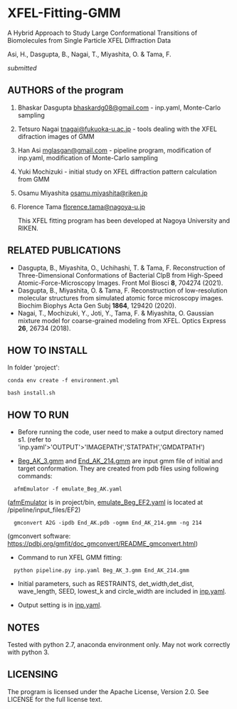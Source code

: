  # XFEL-Fitting-GMM
 
 A Hybrid Approach to Study Large Conformational Transitions of Biomolecules from Single Particle XFEL Diffraction Data
 
 Asi, H., Dasgupta, B., Nagai, T., Miyashita, O. & Tama, F.

*submitted*

## AUTHORS of the program

1. Bhaskar Dasgupta <bhaskardg08@gmail.com> - inp.yaml, Monte-Carlo sampling

2. Tetsuro Nagai <tnagai@fukuoka-u.ac.jp> - tools dealing with the XFEL difraction images of GMM

3. Han Asi <mglasgan@gmail.com> - pipeline program, modification of inp.yaml, modification of Monte-Carlo sampling

4. Yuki Mochizuki - initial study on XFEL diffraction pattern calculation from GMM

5. Osamu Miyashita <osamu.miyashita@riken.jp>

6. Florence Tama <florence.tama@nagoya-u.jp>

   This XFEL fitting program has been developed at Nagoya University and RIKEN.

## RELATED PUBLICATIONS

- Dasgupta, B., Miyashita, O., Uchihashi, T. & Tama, F. Reconstruction of Three-Dimensional Conformations of Bacterial ClpB from High-Speed Atomic-Force-Microscopy Images. Front Mol Biosci **8**, 704274 (2021).
- Dasgupta, B., Miyashita, O. & Tama, F. Reconstruction of low-resolution molecular structures from simulated atomic force microscopy images. Biochim Biophys Acta Gen Subj **1864**, 129420 (2020).
- Nagai, T., Mochizuki, Y., Joti, Y., Tama, F. & Miyashita, O. Gaussian mixture model for coarse-grained modeling from XFEL. Optics Express **26**, 26734 (2018).

## HOW TO INSTALL

In folder 'project':
```
conda env create -f environment.yml

bash install.sh 
```
## HOW TO RUN

- Before running the code, user need to make a output directory named s1. (refer to 'inp.yaml'>'OUTPUT'>'IMAGEPATH','STATPATH','GMDATPATH')

- [Beg_AK_3.gmm](pipeline/Beg_AK_3.gmm) and [End_AK_214.gmm](pipeline/End_AK_214.gmm) are input gmm file of initial and target conformation. They are created from pdb files using following commands: 
```  
  afmEmulator -f emulate_Beg_AK.yaml
```  
  ([afmEmulator](project/bin/afmEmulator) is in project/bin, [emulate_Beg_EF2.yaml](pipeline/input_files/AK/emulate_Beg_AK.yaml) is located at /pipeline/input_files/EF2)
```  
  gmconvert A2G -ipdb End_AK.pdb -ogmm End_AK_214.gmm -ng 214
```  
  (gmconvert software: https://pdbj.org/gmfit/doc_gmconvert/README_gmconvert.html)

- Command to run XFEL GMM fitting: 
```
  python pipeline.py inp.yaml Beg_AK_3.gmm End_AK_214.gmm
```  
- Initial parameters, such as RESTRAINTS, det_width,det_dist, wave_length, SEED, lowest_k and circle_width are included in [inp.yaml](pipeline/inp.yaml).

- Output setting is in [inp.yaml](pipeline/inp.yaml).

## NOTES

Tested with python 2.7, anaconda environment only. May not work correctly with python 3.

## LICENSING

The program is licensed under the Apache License, Version 2.0. See LICENSE for the full license text.







